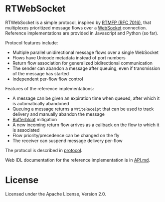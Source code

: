 # RTWebSocket
RTWebSocket is a simple protocol, inspired by [RTMFP (RFC 7016)](https://tools.ietf.org/html/rfc7016),
that multiplexes prioritized message flows over a [WebSocket](https://tools.ietf.org/html/rfc6455)
connection. Reference implementations are provided in Javascript and Python (so far).

Protocol features include:

  - Multiple parallel unidirectional message flows over a single WebSocket
  - Flows have Unicode metadata instead of port numbers
  - Return flow association for generalized bidirectional communication
  - The sender can abandon a message after queuing, even if transmission of the message has started
  - Independent per-flow flow control

Features of the reference implementations:

  - A message can be given an expiration time when queued, after which it is automatically abandoned
  - Queuing a message returns a `WriteReceipt` that can be used to track delivery and manually abandon the message
  - [Bufferbloat](https://www.bufferbloat.net/projects/) mitigation
  - A new incoming return flow arrives as a callback on the flow to which it is associated
  - Flow priority/precedence can be changed on the fly
  - The receiver can suspend message delivery per-flow

The protocol is described in [protocol](protocol).

Web IDL documentation for the reference implementation is in [API.md](API.md).

# License
Licensed under the Apache License, Version 2.0.
